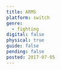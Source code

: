 ```yaml
---
title: ARMS
platform: switch
genre:
  - fighting
digital: false
physical: true
guide: false
pending: false
posted: 2017-07-05
---
```

